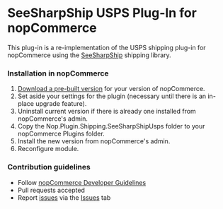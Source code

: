 # SeeSharpShip USPS Plug-In for nopCommerce #

This plug-in is a re-implementation of the USPS shipping plug-in for nopCommerce using the [SeeSharpShip](http://www.seesharpship.com/) shipping library.

### Installation in nopCommerce ###

1. [Download a pre-built version](https://bitbucket.org/Sumo/nop.plugin.shipping.seesharpshipusps/downloads) for your version of nopCommerce.
2. Set aside your settings for the plugin (necessary until there is an in-place upgrade feature).
3. Uninstall current version if there is already one installed from nopCommerce's admin.
4. Copy the Nop.Plugin.Shipping.SeeSharpShipUsps folder to your nopCommerce Plugins folder.
5. Install the new version from nopCommerce's admin.
6. Reconfigure module.

### Contribution guidelines ###

* Follow [nopCommerce Developer Guidelines](http://docs.nopcommerce.com/display/nc/Developer+Guide)
* Pull requests accepted
* Report [issues](https://bitbucket.org/Sumo/nop.plugin.shipping.seesharpshipusps/issues?status=new&status=open) via the [Issues](https://bitbucket.org/Sumo/nop.plugin.shipping.seesharpshipusps/issues?status=new&status=open) tab
